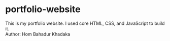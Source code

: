 # portfolio-website
This is my portfolio website. I used core HTML, CSS, and JavaScript to build it.
</br>
Author: Hom Bahadur Khadaka
